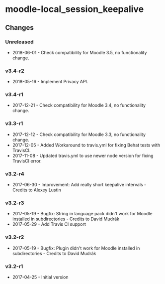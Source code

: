 moodle-local_session_keepalive
==============================

Changes
-------

### Unreleased

* 2018-06-01 - Check compatibility for Moodle 3.5, no functionality change.

### v3.4-r2

* 2018-05-16 - Implement Privacy API.

### v3.4-r1

* 2017-12-21 - Check compatibility for Moodle 3.4, no functionality change.

### v3.3-r1

* 2017-12-12 - Check compatibility for Moodle 3.3, no functionality change.
* 2017-12-05 - Added Workaround to travis.yml for fixing Behat tests with TravisCI.
* 2017-11-08 - Updated travis.yml to use newer node version for fixing TravisCI error.

### v3.2-r4

* 2017-06-30 - Improvement: Add really short keepalive intervals - Credits to Alexey Lustin

### v3.2-r3

* 2017-05-19 - Bugfix: String in language pack didn't work for Moodle installed in subdirectories - Credits to David Mudrák
* 2017-05-29 - Add Travis CI support

### v3.2-r2

* 2017-05-19 - Bugfix: Plugin didn't work for Moodle installed in subdirectories - Credits to David Mudrák

### v3.2-r1

* 2017-04-25 - Initial version
